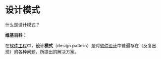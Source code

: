 # 设计模式

什么是设计模式？

**维基百科：**

在[软件工程](https://zh.wikipedia.org/wiki/%E8%BB%9F%E9%AB%94%E5%B7%A5%E7%A8%8B)中，**设计模式**（design pattern）是对[软件设计](https://zh.wikipedia.org/wiki/%E8%BB%9F%E4%BB%B6%E8%A8%AD%E8%A8%88)中普遍存在（反复出现）的各种问题，所提出的解决方案。